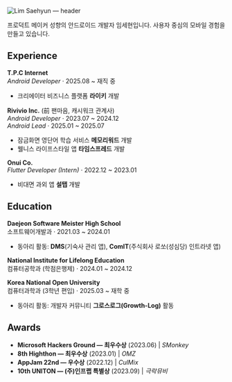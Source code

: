 ![Lim Saehyun — header](https://capsule-render.vercel.app/api?type=waving&color=timeGradient&height=220&section=header&text=Lim%20SaeHyun&fontSize=48&fontAlignY=38&animation=fadeIn)

프로덕트 메이커 성향의 안드로이드 개발자 임세현입니다.  사용자 중심의 모바일 경험을 만들고 있습니다.

## Experience

**T.P.C Internet**  
*Android Developer* · 2025.08 ~ 재직 중
- 크리에이터 비즈니스 플랫폼 **라이키** 개발

**Rivivio Inc.** (前 팬마음, 캐시워크 관계사)  
*Android Developer* · 2023.07 ~ 2024.12  
*Android Lead* · 2025.01 ~ 2025.07  
- 잠금화면 영단어 학습 서비스 **메모리워드** 개발
- 웰니스 라이프스타일 앱 **타임스프레드** 개발

**Onui Co.**  
*Flutter Developer (Intern)* · 2022.12 ~ 2023.01  
- 비대면 과외 앱 **설탭** 개발

## Education

**Daejeon Software Meister High School**  
소프트웨어개발과 · 2021.03 ~ 2024.01  
- 동아리 활동: **DMS**(기숙사 관리 앱), **ComIT**(주식회사 로쏘(성심당) 인트라넷 앱)  

**National Institute for Lifelong Education**  
컴퓨터공학과 (학점은행제) · 2024.01 ~ 2024.12  

**Korea National Open University**  
컴퓨터과학과 (3학년 편입) · 2025.03 ~ 재학 중  
- 동아리 활동: 개발자 커뮤니티 **그로스로그(Growth-Log)** 활동  

## Awards

- **Microsoft Hackers Ground — 최우수상** (2023.06) | *SMonkey*  
- **8th Highthon — 최우수상** (2023.01) | *OMZ*  
- **AppJam 22nd — 우수상** (2022.12) | *CulMix*  
- **10th UNITON — (주)인프랩 특별상** (2023.09) | *극락뮤비*  
